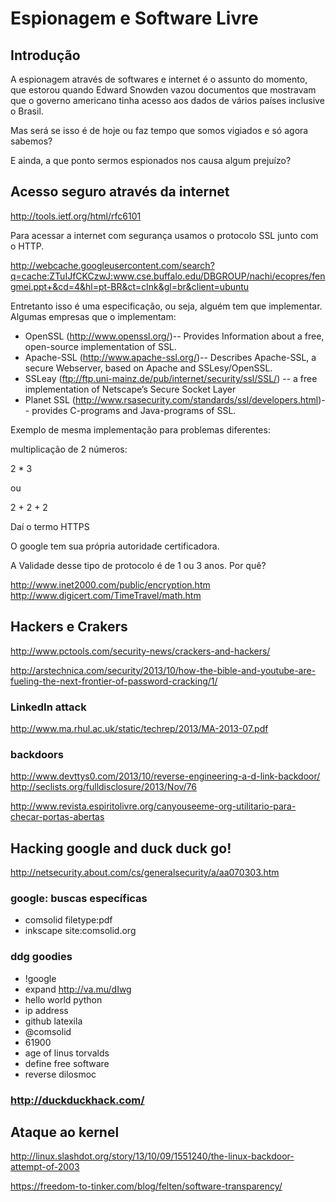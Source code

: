 Espionagem e Software Livre
===========================

Introdução
----------

A espionagem através de softwares e internet é o assunto do momento, que estorou
quando Edward Snowden vazou documentos que mostravam que o governo americano
tinha acesso aos dados de vários países inclusive o Brasil.

Mas será se isso é de hoje ou faz tempo que somos vigiados e só agora sabemos?

E ainda, a que ponto sermos espionados nos causa algum prejuízo?

Acesso seguro através da internet
---------------------------------

<http://tools.ietf.org/html/rfc6101>

Para acessar a internet com segurança usamos o protocolo SSL junto com o HTTP.

<http://webcache.googleusercontent.com/search?q=cache:ZTuIJfCKCzwJ:www.cse.buffalo.edu/DBGROUP/nachi/ecopres/fengmei.ppt+&cd=4&hl=pt-BR&ct=clnk&gl=br&client=ubuntu>

Entretanto isso é uma especificação, ou seja, alguém tem que implementar.
Algumas empresas que o implementam:

* OpenSSL (http://www.openssl.org/)-- Provides Information about a free, open-source implementation of SSL.
* Apache-SSL (http://www.apache-ssl.org/)-- Describes Apache-SSL, a secure Webserver, based on Apache and SSLesy/OpenSSL.
* SSLeay (ftp://ftp.uni-mainz.de/pub/internet/security/ssl/SSL/) -- a free implementation of Netscape’s Secure Socket Layer
* Planet SSL (http://www.rsasecurity.com/standards/ssl/developers.html)-- provides C-programs and Java-programs of SSL.

Exemplo de mesma implementação para problemas diferentes:

multiplicação de 2 números:

2 * 3

ou

2 + 2 + 2

Daí o termo HTTPS

O google tem sua própria autoridade certificadora.

A Validade desse tipo de protocolo é de 1 ou 3 anos. Por quê?

<http://www.inet2000.com/public/encryption.htm>
<http://www.digicert.com/TimeTravel/math.htm>

Hackers e Crakers
-----------------

<http://www.pctools.com/security-news/crackers-and-hackers/>

<http://arstechnica.com/security/2013/10/how-the-bible-and-youtube-are-fueling-the-next-frontier-of-password-cracking/1/>

### LinkedIn attack
<http://www.ma.rhul.ac.uk/static/techrep/2013/MA-2013-07.pdf>

### backdoors

<http://www.devttys0.com/2013/10/reverse-engineering-a-d-link-backdoor/>
<http://seclists.org/fulldisclosure/2013/Nov/76>

<http://www.revista.espiritolivre.org/canyouseeme-org-utilitario-para-checar-portas-abertas>

Hacking google and duck duck go!
--------------------------------

<http://netsecurity.about.com/cs/generalsecurity/a/aa070303.htm>

### google: buscas específicas

* comsolid filetype:pdf
* inkscape site:comsolid.org

### ddg goodies

* !google
* expand http://va.mu/dIwg
* hello world python
* ip address
* github latexila
* @comsolid
* 61900
* age of linus torvalds
* define free software
* reverse dilosmoc

### http://duckduckhack.com/

Ataque ao kernel
----------------

<http://linux.slashdot.org/story/13/10/09/1551240/the-linux-backdoor-attempt-of-2003>

<https://freedom-to-tinker.com/blog/felten/software-transparency/>


